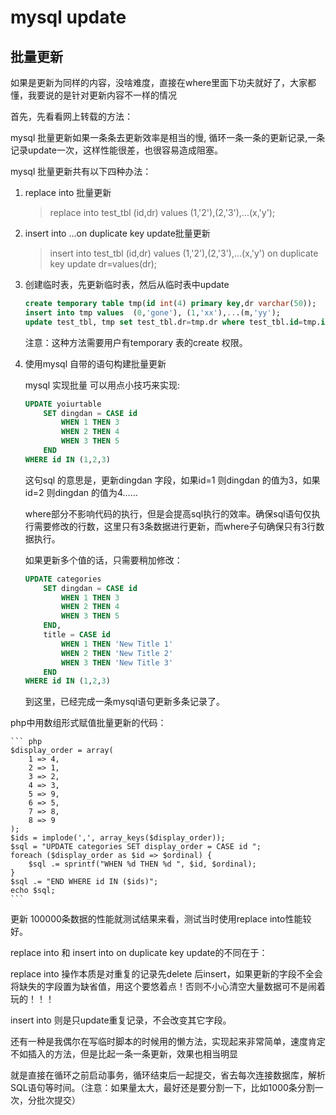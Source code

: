 mysql update
===

批量更新
---

如果是更新为同样的内容，没啥难度，直接在where里面下功夫就好了，大家都懂，我要说的是针对更新内容不一样的情况

首先，先看看网上转载的方法：

mysql 批量更新如果一条条去更新效率是相当的慢, 循环一条一条的更新记录,一条记录update一次，这样性能很差，也很容易造成阻塞。

mysql 批量更新共有以下四种办法：

1. replace into 批量更新

    > replace into test_tbl (id,dr) values (1,'2'),(2,'3'),...(x,'y');

2. insert into ...on duplicate key update批量更新

    > insert into test_tbl (id,dr) values (1,'2'),(2,'3'),...(x,'y') on duplicate key update dr=values(dr);

3. 创建临时表，先更新临时表，然后从临时表中update

    ``` sql
    create temporary table tmp(id int(4) primary key,dr varchar(50));
    insert into tmp values  (0,'gone'), (1,'xx'),...(m,'yy');
    update test_tbl, tmp set test_tbl.dr=tmp.dr where test_tbl.id=tmp.id;
    ```
    注意：这种方法需要用户有temporary 表的create 权限。

4. 使用mysql 自带的语句构建批量更新

    mysql 实现批量 可以用点小技巧来实现:

    ``` sql
    UPDATE yoiurtable
        SET dingdan = CASE id
            WHEN 1 THEN 3
            WHEN 2 THEN 4
            WHEN 3 THEN 5
        END
    WHERE id IN (1,2,3)
    ```

    这句sql 的意思是，更新dingdan 字段，如果id=1 则dingdan 的值为3，如果id=2 则dingdan 的值为4……

    where部分不影响代码的执行，但是会提高sql执行的效率。确保sql语句仅执行需要修改的行数，这里只有3条数据进行更新，而where子句确保只有3行数据执行。

    如果更新多个值的话，只需要稍加修改：

    ``` sql
    UPDATE categories
        SET dingdan = CASE id
            WHEN 1 THEN 3
            WHEN 2 THEN 4
            WHEN 3 THEN 5
        END,
        title = CASE id
            WHEN 1 THEN 'New Title 1'
            WHEN 2 THEN 'New Title 2'
            WHEN 3 THEN 'New Title 3'
        END
    WHERE id IN (1,2,3)
    ```

    到这里，已经完成一条mysql语句更新多条记录了。

php中用数组形式赋值批量更新的代码：

    ``` php
    $display_order = array(
        1 => 4,
        2 => 1,
        3 => 2,
        4 => 3,
        5 => 9,
        6 => 5,
        7 => 8,
        8 => 9
    );
    $ids = implode(',', array_keys($display_order));
    $sql = "UPDATE categories SET display_order = CASE id ";
    foreach ($display_order as $id => $ordinal) {
        $sql .= sprintf("WHEN %d THEN %d ", $id, $ordinal);
    }
    $sql .= "END WHERE id IN ($ids)";
    echo $sql;
    ```

更新 100000条数据的性能就测试结果来看，测试当时使用replace into性能较好。

replace into  和 insert into on duplicate key update的不同在于：

replace into 操作本质是对重复的记录先delete 后insert，如果更新的字段不全会将缺失的字段置为缺省值，用这个要悠着点！否则不小心清空大量数据可不是闹着玩的！！！

insert into 则是只update重复记录，不会改变其它字段。

还有一种是我偶尔在写临时脚本的时候用的懒方法，实现起来非常简单，速度肯定不如插入的方法，但是比起一条一条更新，效果也相当明显

就是直接在循环之前启动事务，循环结束后一起提交，省去每次连接数据库，解析SQL语句等时间。（注意：如果量太大，最好还是要分割一下，比如1000条分割一次，分批次提交）